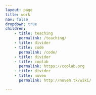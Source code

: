 ```yaml
---
layout: page
title: work
nav: false
dropdown: true
children:
    - title: teaching
      permalink: /teaching/
    - title: divider
    - title: code
      permalink: /code/
    - title: divider
    - title: coolab
      permalink: https://coolab.org
    - title: divider
    - title: nuvem
      permalink: http://nuvem.tk/wiki/

---
```

